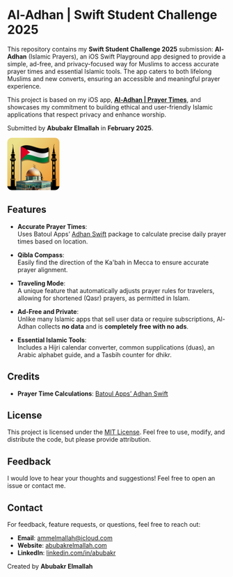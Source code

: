 # Al-Adhan | Swift Student Challenge 2025  

This repository contains my **Swift Student Challenge 2025** submission: **Al-Adhan** (Islamic Prayers), an iOS Swift Playground app designed to provide a simple, ad-free, and privacy-focused way for Muslims to access accurate prayer times and essential Islamic tools. The app caters to both lifelong Muslims and new converts, ensuring an accessible and meaningful prayer experience.  

This project is based on my iOS app, [**Al-Adhan | Prayer Times**](https://apps.apple.com/us/app/al-adhan-prayer-times/id6475015493?platform=iphone), and showcases my commitment to building ethical and user-friendly Islamic applications that respect privacy and enhance worship.  

Submitted by **Abubakr Elmallah** in **February 2025**.

<a href="https://apps.apple.com/us/app/al-adhan-prayer-times/id6475015493?platform=iphone">
  <img src="Logo.png" alt="Logo" width="120" style="border-radius:10px;"/>
</a> 

## Features  

- **Accurate Prayer Times**:  
  Uses Batoul Apps’ [Adhan Swift](https://github.com/batoulapps/adhan-swift) package to calculate precise daily prayer times based on location.  

- **Qibla Compass**:  
  Easily find the direction of the Ka'bah in Mecca to ensure accurate prayer alignment.  

- **Traveling Mode**:  
  A unique feature that automatically adjusts prayer rules for travelers, allowing for shortened (Qasr) prayers, as permitted in Islam.  

- **Ad-Free and Private**:  
  Unlike many Islamic apps that sell user data or require subscriptions, Al-Adhan collects **no data** and is **completely free with no ads**.  

- **Essential Islamic Tools**:  
  Includes a Hijri calendar converter, common supplications (duas), an Arabic alphabet guide, and a Tasbih counter for dhikr.  

## Credits  

- **Prayer Time Calculations**: [Batoul Apps’ Adhan Swift](https://github.com/batoulapps/adhan-swift)  

## License  

This project is licensed under the [MIT License](LICENSE). Feel free to use, modify, and distribute the code, but please provide attribution.  

## Feedback  

I would love to hear your thoughts and suggestions! Feel free to open an issue or contact me.  

## Contact  

For feedback, feature requests, or questions, feel free to reach out:  
- **Email**: ammelmallah@icloud.com  
- **Website**: [abubakrelmallah.com](https://abubakrelmallah.com/)  
- **LinkedIn**: [linkedin.com/in/abubakr](https://www.linkedin.com/in/abubakr-elmallah-416a0b273/)  

Created by **Abubakr Elmallah**  
